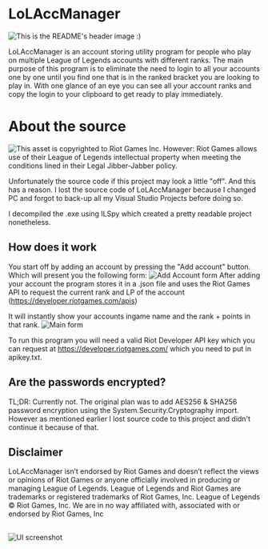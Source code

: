 # LoLAccManager

![This is the README's header image :)](https://i.imgur.com/RXx32Yh.png)

LoLAccManager is an account storing utility program for people who play on multiple League of Legends accounts with different ranks. The main purpose of this program is to eliminate the need to login to all your accounts one by one until you find one that is in the ranked bracket you are looking to play in. With one glance of an eye you can see all your account ranks and copy the login to your clipboard to get ready to play immediately. 

# About the source
![This asset is copyrighted to Riot Games Inc. However: Riot Games allows use of their League of Legends intellectual property when meeting the conditions lined in their Legal Jibber-Jabber policy.](https://i.imgur.com/NE3FI2a.png)

Unfortunately the source code if this project may look a little "off". And this has a reason. 
I lost the source code of LoLAccManager because I changed PC and forgot to back-up all my Visual Studio Projects before doing so.

I decompiled the .exe using ILSpy which created a pretty readable project nonetheless.

## How does it work
You start off by adding an account by pressing the "Add account" button.
Which will present you the following form: 
![Add Account form](https://i.imgur.com/p82o4VP.png)
After adding your account the program stores it in a .json file and uses the Riot Games API to request the current rank and LP of the account (https://developer.riotgames.com/apis)

It will instantly show your accounts ingame name and the rank + points in that rank.
![Main form](https://i.imgur.com/HqkLN90.png)


To run this program you will need a valid Riot Developer API key which you can request at https://developer.riotgames.com/ which you need to put in apikey.txt. 

## Are the passwords encrypted?

TL;DR: Currently not.
The original plan was to add AES256 & SHA256 password encryption using the System.Security.Cryptography import. However as mentioned earlier I lost source code to this project and didn't continue it because of that. 


## Disclaimer

LoLAccManager isn’t endorsed by Riot Games and doesn’t reflect the views or opinions of Riot Games or anyone officially involved in producing or managing League of Legends. League of Legends and Riot Games are trademarks or registered trademarks of Riot Games, Inc. League of Legends © Riot Games, Inc. We are in no way affiliated with, associated with or endorsed by Riot Games, Inc

##
![UI screenshot](https://i.imgur.com/I8CDcwH.png)
